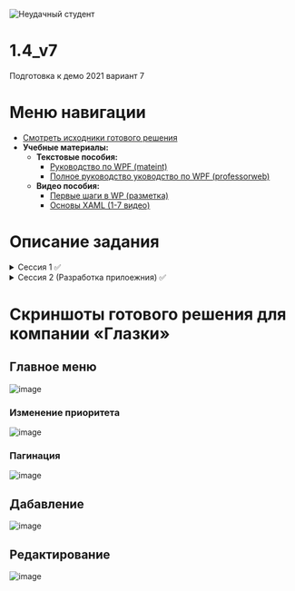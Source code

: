 ![Неудачный студент](https://user-images.githubusercontent.com/20025263/111709300-6781ee00-8858-11eb-9cad-cc08dc4ddb9c.png)
# 1.4_v7
Подготовка к демо 2021 вариант 7

# Меню навигации
- [Смотреть исходники готового решения](https://github.com/LackyCraft/1.4_v5/tree/main/Сессия)
 - **Учебные материалы:**
     - **Текстовые пособия:**
       - [Руководство по WPF (mateint)](https://metanit.com/sharp/wpf/)
       - [Полное руководство уководство по WPF (professorweb)](https://professorweb.ru/my/WPF/base_WPF/level1/info_WPF.php)
     - **Видео пособия:**
       - [Первые шаги в WP (разметка)](https://youtube.com/playlist?list=PL0lO_mIqDDFVI0xwaYbm7h9ewYu5hftfA)
       - [Основы XAML (1-7 видео)](https://vk.com/video323169425_456239587)

# Описание задания
<details>
  <summary>Сессия 1 ✅</summary>
 
- Проектирование требований
- Спецификации к UseCase
- Восстановление базы данных из скрипта
- Импорт данных
 
✅ <strong>Создать диаграмму прицидентов</strong> (критерии: имеются актеры "Аналитик", "Менеджер", "Мастер производства", "Сотрудник склада", сохранена, как pdf название: UseCase_XX, где XX - номер вашего рабочего места)
  <br>
✅ <strong>База данных:</strong> база данных восстановлена из скрипта верно импортированы таблицы: material, supplier, materialsuplier**
  <br>
</details>

<details>
  <summary>Сессия 2 (Разработка прилоежния) ✅</summary>
 
- Проектирование требований
- Спецификации к UseCase
- Восстановление базы данных из скрипта
- Импорт данных
 
### Главное меню
✅ Пагинация и главное меню
<br>
 - [+]наименование, количество продаж за год, размер скидки, телефон и тип агента.
 - [+]Вывод должен осуществляться постранично (по 10 записей на страницу).
 - [+]Для удобства навигации по страницам необходимо вывести список их номеров (как на макете) с возможностью перехода к выбранной странице, а также предусмотреть переходы к предыдущей и следующей страницам. ![image](https://user-images.githubusercontent.com/20025263/165804149-d9e6f2d5-c6ca-4117-ab99-564ea08cffcd.png)
 - [+] Количество продаж вычисляется как общее количество проданных единиц продукции за последний год (365 дней).
Размер скидки вычисляется на основании успешности организации продаж за весь период. Механизм 
подсчета скидок для агента исходя из общей суммы реализации продукции: [0-10000) -> 0%, [10000-50000) -> 5%, [50000-150000) -> 10%, [150000-500000) -> 20%, [500000-...] -> 25%.

✅ Сортировка
<br>
 - [+]Сортировка по: (по возрастанию и убыванию) по следующим параметрам: наименование, размер скидки и приоритет агента

✅ Фильтрация
<br>
 - [+]Фильтрация по: по типу агента. 
 - [+]Первым элементом в выпадающем списке должен быть “Все типы”, при выборе которого настройки фильтра сбрасываются.

✅ Поиск
<br>
[+] Пользователь должен иметь возможность искать агентов, используя поисковую строку. Поиск должен 
осуществляться по наименованию и контактным данным (email и номер телефона агента).
Поиск, сортировка и фильтрация должны происходить в реальном времени, без необходимости нажатия 
кнопки “найти”/”отфильтровать” и т.п. Фильтрация и поиск должны применяться совместно. Параметры 
сортировки, выбранные ранее пользователем, должны сохраняться и во время фильтрации с поиском.
<br>
 
✅ Строка состояния
 <br>
 - [+]В верхней части окна необходимо показывать количество выведенных данных и общее количество записей в базе. Например, 155 из 237.
 <br>
 
✅ Зависимость цвета от количества
<br>
 - [+]Агнеты со скидкой 25% и выше должны быть выделены светло-зеленым цветом.
<br>
 
✅ Изменение
<br>
[+]Необходимо добавить возможность изменения приоритета для нескольких выбранных агентов. Для этой 
цели реализуйте возможность выделения сразу нескольких элементов в списке агентов, после чего 
должна появиться кнопка “Изменить приоритет на ...”. При нажатии на кнопку необходимо отобразить 
модальное окно с возможностью ввода числового значения, на которое и будет изменен приоритет 
агентов. По умолчанию в поле должно быть введено максимальное значение среди всех приоритетов 
выбранных агентов. После нажатия кнопки “Изменить” приоритет выделенных агентов должен быть 
изменен в базе данных, а также обновлен в интерфейсе.
<br>

### Добавление/редактирование агентов
<br>
 - [-]Форма редакитрвоания и создания заявок
На форме должны быть предусмотрены следующие поля: наименование, тип агента (выпадающий 
список), приоритет, логотип компании, адрес, ИНН, КПП, имя директора, телефон и email компании.
 - [-]При открытии формы для редактирования все поля выбранного объекта должны быть подгружены в соответствующие поля из базы данных, а таблица заполнена актуальными значениями.
 - [-]Приоритет агента и количество продукции должны быть целыми неотрицательными числами.
 - [-]Пользователь может добавить/заменить логотип агента
 - [-]Для того чтобы администратор случайно не изменял несколько агентов, предусмотрите невозможность открытия более одного окна редактирования.
       - [-]В окне редактирования агента должна присутствовать кнопка “Удалить”, которая удаляет агента из базы данных.
       - [-]Если у агента есть информация о точках продаж агентов или история изменения приоритета, то эта информация должна быть удалена вместе с агентом. 
	   - [-]Но если у агента есть информация о реализации продукции, то удаление агента из базы данных должно быть запрещено.
	   - [-]После удаления агента система должна сразу вернуть пользователя обратно к списку агентов.
	   - [-]После редактирования/добавления/удаления агента данные в окне списка агентов должны быть обновлены, при изменении информации о реализации продукции, необходимо пересчитывать скидку
<br>

### Разработка тестовых сценариев (Test-cases)
<br>
Для выполнения процедуры тестирования удаления агентов Вам нужно описать пять сценариев. Удаление 
может быть выполнимо, а может быть отклонено согласно требованиям предметной области. 
Необходимо, чтобы варианты тестирования демонстрировали различные исходы работы алгоритма. Для 
описания тестовых сценариев в ресурсах предоставлен шаблон testing-template.docx.
<br>

### Создание руководства пользователя
<br>
Вам необходимо разработать руководство пользователя для вашего настольного приложения, которое 
описывает последовательность действий для выполнения всех функций вашей системы.
При подготовке документации старайтесь использовать живые примеры и скриншоты вашей системы для 
более наглядного пояснения шагов работы с различным функционалом.
Обратите внимание на оформление документа: оформите титульный лист, используйте автоматическую 
нумерацию страниц, разделите руководство на подразделы и сформируйте оглавление, используйте 
ссылки на рисунки, нумерованные и маркированные списки для описания шагов и т.д.
 - [-]Файл сохранен в WORD в соответсвии с названием шаблона: "Руководство пользователя_XX", где XX - номер вашего рабочего места.
<br>

</details>

# Скриншоты готового решения для компании «Глазки»
## Главное меню
![image](https://user-images.githubusercontent.com/20025263/166502691-8fb0ffa3-b9f0-47a3-b6aa-fca2952cfb50.png)
### Изменение приоритета
![image](https://user-images.githubusercontent.com/20025263/166502886-8b36ed10-ac28-4866-ba26-ec20591a662e.png)
### Пагинация
![image](https://user-images.githubusercontent.com/20025263/166503091-d42ab41d-51af-4e2c-bb52-8c7ec0eaad68.png)

## Дабавление 
![image]()

## Редактирование 
![image]()

